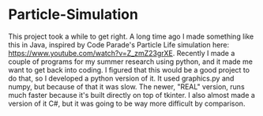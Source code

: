 # Particle-Simulation
This project took a while to get right. A long time ago I made something like this in Java, inspired by Code Parade's Particle Life simulation here: https://www.youtube.com/watch?v=Z_zmZ23grXE. Recently I made a couple of programs for my summer research using python, and it made me want to get back into coding. I figured that this would be a good project to do that, so I developed a python version of it. It used graphics.py and numpy, but because of that it was slow. The newer, "REAL" version, runs much faster because it's built directly on top of tkinter. I also almost made a version of it C#, but it was going to be way more difficult by comparison. 
